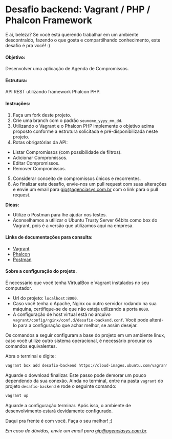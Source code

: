 # Desafio backend: Vagrant / PHP / Phalcon Framework

E aí, beleza? Se você está querendo trabalhar em um ambiente descontraído, fazendo o que gosta e compartilhando conhecimento, este desafio é pra você! :)

#### Objetivo:
Desenvolver uma aplicação de Agenda de Compromissos.

#### Estrutura:
API REST utilizando framework Phalcon PHP.

#### Instruções:
1. Faça um fork deste projeto.
2. Crie uma branch com o padrão `seunome_yyyy_mm_dd`.
3. Utilizando o Vagrant e o Phalcon PHP implemente o objetivo acima proposto conforme a estrutura solicitada e pré-disponibilizada neste projeto.
4. Rotas obrigatórias da API:
  - Listar Compromissos (com possibilidade de filtros).
  - Adicionar Compromissos.
  - Editar Compromissos.
  - Remover Compromissos.
5. Considerar conceito de compromissos únicos e recorrentes.
6. Ao finalizar este desafio, envie-nos um pull request com suas alterações e envie um email para gip@agenciasys.com.br com o link para o pull request.

**Dicas:**
  - Utilize o Postman para lhe ajudar nos testes.
  - Aconselhamos a utilizar o Ubuntu Trusty Server 64bits como box do Vagrant, pois é a versão que utilizamos aqui na empresa.

#### Links de documentações para consulta:
- [Vagrant](https://www.vagrantup.com/docs/)
- [Phalcon](https://docs.phalconphp.com/en/latest/index.html)
- [Postman](https://www.getpostman.com/docs/)

#### Sobre a configuração do projeto.

É necessário que você tenha VirtualBox e Vagrant instalados no seu computador.

- Url do projeto: `localhost:8000`. 
- Caso você tenha o Apache, Nginx ou outro servidor rodando na sua máquina, certifique-se de que não esteja utilizando a porta `8000`.
- A configuração de host virtual está no arquivo `vagrant/config/nginx/conf.d/desafio-backend.conf`. Você pode alterá-lo para a configuração que achar melhor, se assim desejar.

Os comandos a seguir configuram a base do projeto em um ambiente linux, caso você utilize outro sistema operacional, é necessário procurar os comandos equivalentes.

Abra o terminal e digite:
```sh
vagrant box add desafio-backend https://cloud-images.ubuntu.com/vagrant/trusty/current/trusty-server-cloudimg-amd64-vagrant-disk1.box
```

Aguarde o download finalizar. Este passo pode demorar um pouco dependendo da sua conexão. Ainda no terminal, entre na pasta `vagrant` do projeto `desafio-backend`  e rode o seguinte comando:
```sh
vagrant up
```

Aguarde a configuração terminar. Após isso, o ambiente de desenvolvimento estará devidamente configurado.

Daqui pra frente é com você.
Faça o seu melhor! ;)

*Em caso de dúvidas, envie um email para gip@agenciasys.com.br.*
